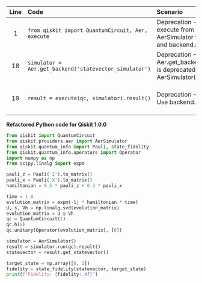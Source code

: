 | Line | Code | Scenario | Reference | Artifact | Refactoring |
| :--: | :--- | :------- | :-------: | :------- | :---------- |
| 1 | `from qiskit import QuantumCircuit, Aer, execute` | Deprecation -> Importing Aer and execute from qiskit is deprecated. Use AerSimulator from qiskit.providers.aer and backend.run instead. | qrn_notax_ddbb-9c5ff30f-89b3-477d-8e94-7d231d6ab6bd | Aer, execute | `from qiskit import QuantumCircuit`<br>`from qiskit.providers.aer import AerSimulator` |
| 18 | `simulator = Aer.get_backend('statevector_simulator')` | Deprecation -> Aer.get_backend('statevector_simulator') is deprecated. Use AerSimulator() or AerSimulator(method="statevector"). | qrn_notax_ddbb-9c5ff30f-89b3-477d-8e94-7d231d6ab6bd | Aer.get_backend | `simulator = AerSimulator()` |
| 19 | `result = execute(qc, simulator).result()` | Deprecation -> execute() is deprecated. Use backend.run(circuit).result(). | qrn_notax_ddbb-9c5ff30f-89b3-477d-8e94-7d231d6ab6bd | execute | `result = simulator.run(qc).result()` |

**Refactored Python code for Qiskit 1.0.0**

```python
from qiskit import QuantumCircuit
from qiskit.providers.aer import AerSimulator
from qiskit.quantum_info import Pauli, state_fidelity
from qiskit.quantum_info.operators import Operator
import numpy as np
from scipy.linalg import expm

pauli_z = Pauli('Z').to_matrix()
pauli_x = Pauli('X').to_matrix()
hamiltonian = 0.5 * pauli_z + 0.3 * pauli_x

time = 1.0
evolution_matrix = expm(-1j * hamiltonian * time)
U, s, Vh = np.linalg.svd(evolution_matrix)
evolution_matrix = U @ Vh
qc = QuantumCircuit(1)
qc.h(0)
qc.unitary(Operator(evolution_matrix), [0])

simulator = AerSimulator()
result = simulator.run(qc).result()
statevector = result.get_statevector()

target_state = np.array([0, 1])
fidelity = state_fidelity(statevector, target_state)
print(f"Fidelity: {fidelity:.4f}")
```
